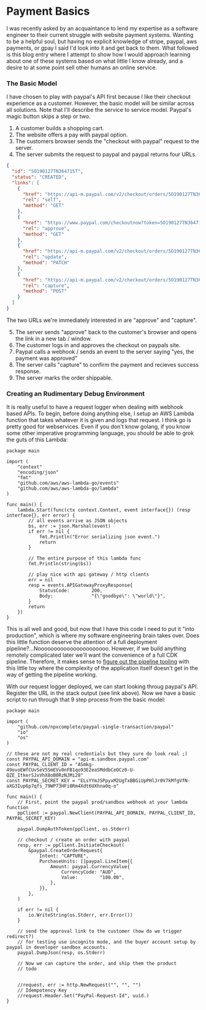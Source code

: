 
# Payment Basics

I was recently asked by an acquaintance to lend my expertise as a software engineer to their current struggle with website payment systems.
Wanting to be a helpful soul, but having no explicit knowledge of stripe, paypal, aws payments, or gpay I said I'd look into it and get back to them.
What followed is this blog entry where I attempt to show how I would approach learning about one of these systems based on what little I know already, and a desire to at some point sell other humans an online service.

### The Basic Model

I have chosen to play with paypal's API first because I like their checkout experience as a customer. 
However, the basic model will be similar across all solutions. 
Note that I'll describe the service to service model.
Paypal's magic button skips a step or two.

1) A customer builds a shopping cart.
2) The website offers a pay with paypal option.
3) The customers browser sends the "checkout with paypal" request to the server.
4) The server submits the request to paypal and paypal returns four URLs. 
```json
{
  "id": "5O190127TN364715T",
  "status": "CREATED",
  "links": [
    {
      "href": "https://api-m.paypal.com/v2/checkout/orders/5O190127TN364715T",
      "rel": "self",
      "method": "GET"
    },
    {
      "href": "https://www.paypal.com/checkoutnow?token=5O190127TN364715T",
      "rel": "approve",
      "method": "GET"
    },
    {
      "href": "https://api-m.paypal.com/v2/checkout/orders/5O190127TN364715T",
      "rel": "update",
      "method": "PATCH"
    },
    {
      "href": "https://api-m.paypal.com/v2/checkout/orders/5O190127TN364715T/capture",
      "rel": "capture",
      "method": "POST"
    }
  ]
}
```
The two URLs we're immediately interested in are "approve" and "capture".

5) The server sends "approve" back to the customer's browser and opens the link in a new tab / window.
6) The customer logs in and approves the checkout on paypals site.
7) Paypal calls a webhook / sends an event to the server saying "yes, the payment was approved"
8) The server calls "capture" to confirm the payment and recieves success response.
9) The server marks the order shippable.

### Creating an Rudimentary Debug Environment

It is really useful to have a request logger when dealing with webhook based APIs. 
To begin, before doing anything else, I setup an AWS Lambda function that takes whatever it is given and logs that request.
I think go is pretty good for webservices.
Even if you don't know golang, if you know some other imperative programming language, you should be able to grok the guts of this Lambda:
```golang
package main

import (
	"context"
	"encoding/json"
	"fmt"
	"github.com/aws/aws-lambda-go/events"
	"github.com/aws/aws-lambda-go/lambda"
)

func main() {
	lambda.Start(func(ctx context.Context, event interface{}) (resp interface{}, err error) {
		// all events arrive as JSON objects
		bs, err := json.Marshal(event)
		if err != nil {
			fmt.Println("Error serializing json event.")
			return
		}

		// The entire purpose of this lambda func
		fmt.Println(string(bs))

		// play nice with api gateway / http clients
		err = nil
		resp = events.APIGatewayProxyResponse{
			StatusCode:        200,
			Body:              "{\"goodbye\": \"world\"}",
		}
		return
	})
}
```
This is all well and good, but now that I have this code I need to put it "into production", which is where my software engineering brain takes over.
Does this little function deserve the attention of a full deployment pipeline?...Noooooooooooooooooooooo.
However, if we build anything remotely complicated later we'll want the convenience of a full CDK pipeline.
Therefore, it makes sense to [figure out the pipeline tooling](https://npxcomplete.github.io/2021-07-12/payment-basics-setup) with this little toy where the complexity of the application itself doesn't get in the way of getting the pipeline working.

With our request logger deployed, we can start looking throug paypal's API.
Register the URL in the stack output (see link above).
Now we have a basic script to run through that 9 step process from the basic model:
```golang
package main

import (
	"github.com/npxcomplete/paypal-single-transaction/paypal"
	"io"
	"os"
)

// these are not my real credentials but they sure do look real ;)
const PAYPAL_API_DOMAIN = "api-m.sandbox.paypal.com"
const PAYPAL_CLIENT_ID = "ASmkg-49ovoEWfCUvSeV5SmEVv0nFB1qo93E2eaSMddbCeOCz0-U-QZE_ItkerSJxVhX8oB0RzNJMi28"
const PAYPAL_SECRET_KEY = "ELsYYmJSPpyxM2UgTxBBGiUpPHlJr0V7kMfgVfN-aXG3Iup6p7qfs_79WP73HFi0Rm4Xdt6UXhna0q-o"

func main() {
	// First, point the paypal prod/sandbox webhook at your lambda function
	ppClient := paypal.NewClient(PAYPAL_API_DOMAIN, PAYPAL_CLIENT_ID, PAYPAL_SECRET_KEY)

	paypal.DumpAuthToken(ppClient, os.Stderr)

	// checkout / create an order with paypal
	resp, err := ppClient.InitiateCheckout(
		&paypal.CreateOrderRequest{
			Intent: "CAPTURE",
			PurchaseUnits: []paypal.LineItem{{
				Amount: paypal.CurrencyValue{
					CurrencyCode: "AUD",
					Value:        "100.00",
				},
			}},
		},
	)

	if err != nil {
		io.WriteString(os.Stderr, err.Error())
	}

	// send the approval link to the customer (how do we trigger redirect?)
	// for testing use incognito mode, and the buyer account setup by paypal in developer sandbox accounts.
	paypal.DumpJson(resp, os.Stderr)

	// Now we can capture the order, and ship them the product
	// todo


	//request, err := http.NewRequest("", "", "")
	// Idempotency Key
	//request.Header.Set("PayPal-Request-Id", uuid.)
}
```






